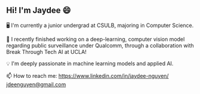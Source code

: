## Hi! I'm Jaydee 😄
🖥️ I'm currently a junior undergrad at CSULB, majoring in Computer Science.

💭 I recently finished working on a deep-learning, computer vision model regarding public surveillance under Qualcomm, through a collaboration with Break Through Tech AI at UCLA!

💡 I'm deeply passionate in machine learning models and applied AI.

📫 How to reach me:
https://www.linkedin.com/in/jaydee-nguyen/
jdeenguyen@gmail.com

<!--
**jaydee-n/jaydee-n** is a ✨ _special_ ✨ repository because its `README.md` (this file) appears on your GitHub profile.

Here are some ideas to get you started:

- 🔭 I’m currently working on ...
- 🌱 I’m currently learning ...
- 👯 I’m looking to collaborate on ...
- 🤔 I’m looking for help with ...
- 💬 Ask me about ...
- 📫 How to reach me: ...
- 😄 Pronouns: ...
- ⚡ Fun fact: ...
-->
